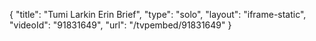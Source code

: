 {
    "title": "Tumi Larkin Erin Brief",
    "type": "solo",
    "layout": "iframe-static",
    "videoId": "91831649",
    "url": "\/tvpembed\/91831649"
}
